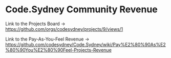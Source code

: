 # Code.Sydney Community Revenue

Link to the Projects Board -> https://github.com/orgs/codesydney/projects/9/views/1
<br/>

Link to the Pay-As-You-Feel Revenue -> https://github.com/codesydney/Code.Sydney/wiki/Pay%E2%80%90As%E2%80%90You%E2%80%90Feel-Projects-Revenue
